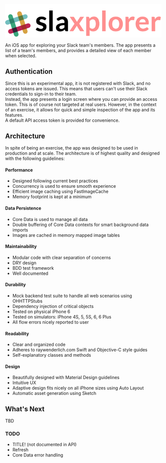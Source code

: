 ![Slaxplorer logo](/Assets/logo.png)

An iOS app for exploring your Slack team's members. The app presents a list of a team's members, and provides a detailed view of each member when selected.

## Authentication
Since this is an experimental app, it is not registered with Slack, and no access tokens are issued. This means that users can't use their Slack credentials to sign-in to their team.  
Instead, the app presents a login screen where you can provide an access token. This is of course not targeted at real users. However, in the context of an exercise, it allows for quick and simple inspection of the app and its features.  
A default API access token is provided for convenience.

## Architecture
In spite of being an exercise, the app was designed to be used in production and at scale. The architecture is of highest quality and designed with the following guidelines:

#### Performance
* Designed following current best practices
* Concurrency is used to ensure smooth experience
* Efficient image caching using FastImageCache
* Memory footprint is kept at a minimum

#### Data Persistence
* Core Data is used to manage all data
* Double buffering of Core Data contexts for smart background data imports
* Images are cached in memory mapped image tables

#### Maintainability
* Modular code with clear separation of concerns
* DRY design
* BDD test framework
* Well documented

#### Durability
* Mock backend test suite to handle all web scenarios using OHHTTPStubs
* Dependency injection of critical objects
* Tested on physical iPhone 6
* Tested on simulators: iPhone 4S, 5, 5S, 6, 6 Plus
* All flow errors nicely reported to user

#### Readability
* Clear and organized code
* Adheres to raywenderlich.com Swift and Objective-C style guides
* Self-explanatory classes and methods

#### Design
* Beautifully designed with Material Design guidelines
* Intuitive UX
* Adaptive design fits nicely on all iPhone sizes using Auto Layout
* Automatic asset generation using Sketch

## What's Next
TBD


### TODO
* TITLE! (not documented in API)
* Refresh
* Core Data error handling
